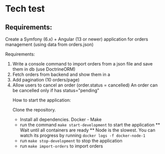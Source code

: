 # Tech test

## Requirements:
Create a Symfony (6.x) + Angular (13 or newer) application for orders management (using data from orders.json)

Requirements:

1. Write a console command to import orders from a json file and save them in db (use DoctrineORM)
2. Fetch orders from backend and show them in a <table>
3. Add pagination (10 orders/page)
4. Allow users to cancel an order (order.status = cancelled)
   An order can be cancelled only if has status="pending"

How to start the application:

Clone the repository.

* Install all dependencies. Docker - Make
* run the command ``make start-development`` to start the application
** Wait until all containers are ready
** Node is the slowest. You can watch its progress by running ``docker logs -f docker-node-1``
* run `make stop-development` to stop the application
* run `make import-orders` to import orders
